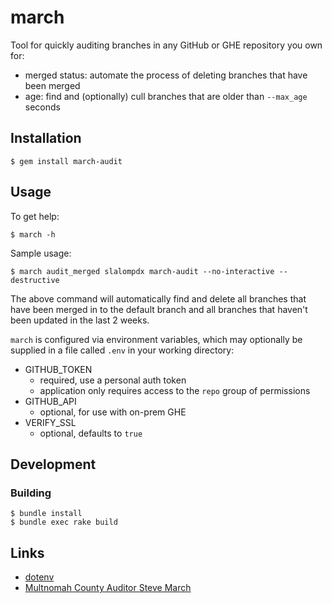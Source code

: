 march
=====

Tool for quickly auditing branches in any GitHub or GHE repository you own for:

- merged status: automate the process of deleting branches that have been merged
- age: find and (optionally) cull branches that are older than `--max_age` seconds

Installation
------------

```
$ gem install march-audit
```

Usage
-----

To get help:

```
$ march -h
```

Sample usage:

```
$ march audit_merged slalompdx march-audit --no-interactive --destructive
```

The above command will automatically find and delete all branches that have been merged in to the default branch and all branches that haven't been updated in the last 2 weeks.

`march` is configured via environment variables, which may optionally be supplied in a file called `.env` in your working directory:

- GITHUB_TOKEN
  - required, use a personal auth token
  - application only requires access to the `repo` group of permissions
- GITHUB_API
  - optional, for use with on-prem GHE
- VERIFY_SSL
  - optional, defaults to `true`

Development
-----------

### Building

```
$ bundle install
$ bundle exec rake build
```

Links
-----

- [dotenv](https://github.com/bkeepers/dotenv)
- [Multnomah County Auditor Steve March](https://multco.us/auditor)
